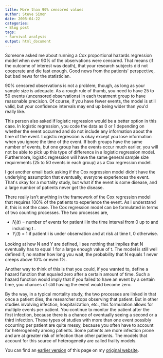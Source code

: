 ```yaml
---
title: More than 90% censored values
author: Steve Simon
date: 2005-04-22
categories:
- Blog post
tags:
- Survival analysis
output: html_document
---
```


Someone asked me about running a Cox proportional hazards regression model when over 90% of the observations were censored. That means (if the outcome of interest was death), that your research subjects did not cooperate and die fast enough. Good news from the patients' perspective, but bad news for the statistician.

90% censored observations is not a problem, though, as long as your sample size is adequate. As a rough rule of thumb, you need to have 25 to 50 events (uncensored observations) in each treatment group to have reasonable precision. Of course, if you have fewer events, the model is still valid, but your confidence intervals may end up being wider than you'd really like.

This person also asked if logistic regression would be a better option in this case. In logistic regression, you code the data as 0 or 1 depending on whether the event occurred and do not include any information about the time of the event. Logistic regression is okay except you lose information when you ignore the time of the event. If both groups have the same number of events, but one group has the events occur much earlier, you will not be able to pick up this type of difference in a logistic regression model. Furthermore, logistic regression will have the same general sample size requirements (25 to 50 events in each group) as a Cox regression model.

I got another email back asking if the Cox regression model didn't have the underlying assumption that eventually, everyone experiences the event. That's okay for a mortality study, but what if the event is some disease, and a large number of patients never get the disease.

There really isn't anything in the framework of the Cox regression model that requires 100% of the patients to experience the event. As I understand it, this is not the case. The Cox regression model can be formulated in terms of two counting processes. The two processes are,

- $N_i(t)$ = number of events for patient i in the time interval from 0 up to and including t .
- $Y_i(t)$ = 1 if patient i is under observation and at risk at time t, 0 otherwise.

Looking at how N and Y are defined, I see nothing that implies that N eventually has to equal 1 for a large enough value of t. The model is still well defined if, no matter how long you wait, the probability that N equals 1 never creeps above 10% or even 1%.

Another way to think of this is that you could, if you wanted to, define a hazard function that equaled zero after a certain amount of time. Such a hazard function would imply that if you failed to have an event by a certain time, you chances of still having the event would become zero.

By the way, in a typical mortality study, the two processes are linked in that once a patient dies, the researcher stops observing that patient. But in other studies involving infection, hospitalization, etc., this formulation allows for multiple events per patient. You continue to monitor the patient after the first infection, because there is a chance of eventually seeing a second or a third infection. These types of studies with more than one event possibly occurring per patient are quite messy, because you often have to account for heterogeneity among patients. Some patients are more infection prone and are at greater risk of infection than other patients. The models that account for this source of heterogeneity are called frailty models.

You can find an [earlier version][sim1] of this page on my [original website][sim2].

[sim1]: http://www.pmean.com/05/CensoredValues.html
[sim2]: http://www.pmean.com/original_site.html
